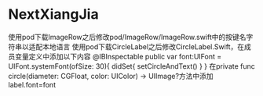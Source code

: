 # NextXiangJia
使用pod下载ImageRow之后修改pod/ImageRow/ImageRow.swift中的按键名字符串以适配本地语言
使用pod下载CircleLabel之后修改CircleLabel.Swift，在成员变量定义中添加以下内容
   @IBInspectable public var font:UIFont = UIFont.systemFont(ofSize: 30){
        didSet{
            setCircleAndText()
        }
    }
    在private func circle(diameter: CGFloat, color: UIColor) -> UIImage?方法中添加
    label.font=font
